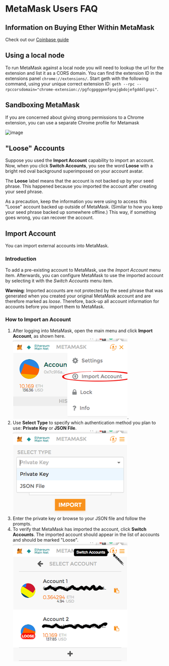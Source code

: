 # MetaMask Users FAQ

## Information on Buying Ether Within MetaMask

Check out our [Coinbase guide](./COINBASE.md)

## Using a local node

To run MetaMask against a local node you will need to lookup the url for the extension and list it as a CORS domain.
You can find the extension ID in the extensions panel `chrome://extensions/`.
Start geth with the following command, using your unique correct extension ID:
`geth --rpc --rpccorsdomain="chrome-extension://pgfcgpgggeefgnajgbdojefgdddlgnpi"`.

## Sandboxing MetaMask

 If you are concerned about giving strong permissions to a Chrome extension, you can use a separate Chrome profile for Metamask

 ![image](https://cloud.githubusercontent.com/assets/1474978/16848422/a0ea403a-49aa-11e6-9e62-71c19870dd87.png)
 
## "Loose" Accounts

Suppose you used the **Import Account** capability to import an account. Now, when you click **Switch Accounts**, you see the word **Loose** with a bright red oval background superimposed on your account avatar.

The **Loose** label means that the account is not backed up by your seed phrase. This happened because you imported the account after creating your seed phrase.

As a precaution, keep the information you were using to access this "Loose" account backed up outside of MetaMask. (Similar to how you keep your seed phrase backed up somewhere offline.) This way, if something goes wrong, you can recover the account.

## Import Account
You can import external accounts into MetaMask.

### Introduction
To add a pre-existing account to MetaMask, use the *Import Account* menu item. Afterwards, you can configure MetaMask to use the imported account by selecting it with the *Switch Accounts* menu item. 

**Warning**: Imported accounts are not protected by the seed phrase that was generated when you created your original MetaMask account and are therefore marked as *loose*. Therefore, back-up all account information for accounts before you import them to MetaMask.

### How to Import an Account

1. After logging into MetaMask, open the main menu and click **Import Account**, as shown here.
  ![Import Account](import-account.png).
2. Use **Select Type** to specify which authentication method you plan to use: **Private Key** or **JSON File**. 
  ![Select Type](select-type.png)
3. Enter the private key or browse to your JSON file and follow the prompts. 
4. To verify that MetaMask has imported the account, click **Switch Accounts**. The imported account should appear in the list of accounts and should be marked "Loose".
  ![Switch Accounts to Verify](switch-accounts-to-verify.png)


